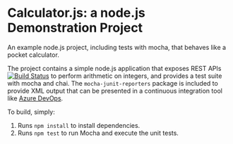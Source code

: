 Calculator.js: a node.js Demonstration Project
==============================================
An example node.js project, including tests with mocha, that behaves like
a pocket calculator.

The project contains a simple node.js application that exposes REST APIs
[![Build Status](https://dev.azure.com/daguado0687/Integrating%20External%20Source%20Control%20with%20Azure%20Pipelines/_apis/build/status/dainiusgu.calculator?branchName=master)](https://dev.azure.com/daguado0687/Integrating%20External%20Source%20Control%20with%20Azure%20Pipelines/_build/latest?definitionId=4&branchName=master)
to perform arithmetic on integers, and provides a test suite with mocha
and chai.  The `mocha-junit-reporters` package is included to provide XML
output that can be presented in a continuous integration tool like
[Azure DevOps](https://azure.com/devops).

To build, simply:

1. Runs `npm install` to install dependencies.
2. Runs `npm test` to run Mocha and execute the unit tests.

